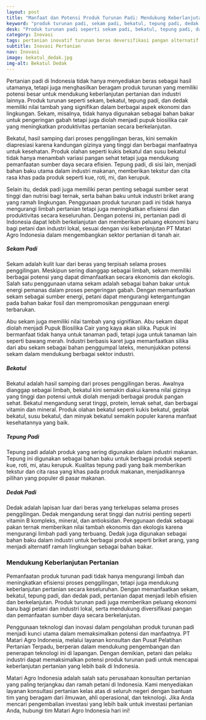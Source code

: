 ```yaml
---
layout: post
title: "Manfaat dan Potensi Produk Turunan Padi: Mendukung Keberlanjutan Pertanian di Indonesia"
keyword: "produk turunan padi, sekam padi, bekatul, tepung padi, dedak padi, pertanian berkelanjutan, pengolahan hasil samping padi, PT Matari Agro Indonesia"
desk: "Produk turunan padi seperti sekam padi, bekatul, tepung padi, dan dedak padi, serta manfaat dan potensi mereka dalam mendukung keberlanjutan pertanian di Indonesia"
category: Inovasi
tags: pertanian inovatif turunan beras deversifikasi pangan alternatif konsultan ketahanan pangan
subtitle: Inovasi Pertanian
nav: Inovasi
image: bekatul_dedak.jpg
img-alt: Bekatul Dedak
---
```


Pertanian padi di Indonesia tidak hanya menyediakan beras sebagai hasil utamanya, tetapi juga menghasilkan beragam produk turunan yang memiliki potensi besar untuk mendukung keberlanjutan pertanian dan industri lainnya. Produk turunan seperti sekam, bekatul, tepung padi, dan dedak memiliki nilai tambah yang signifikan dalam berbagai aspek ekonomi dan lingkungan. Sekam, misalnya, tidak hanya digunakan sebagai bahan bakar untuk pengeringan gabah tetapi juga diolah menjadi pupuk biosilika cair yang meningkatkan produktivitas pertanian secara berkelanjutan.

Bekatul, hasil samping dari proses penggilingan beras, kini semakin diapresiasi karena kandungan gizinya yang tinggi dan berbagai manfaatnya untuk kesehatan. Produk olahan seperti kukis bekatul dan susu bekatul tidak hanya menambah variasi pangan sehat tetapi juga mendukung pemanfaatan sumber daya secara efisien. Tepung padi, di sisi lain, menjadi bahan baku utama dalam industri makanan, memberikan tekstur dan cita rasa khas pada produk seperti kue, roti, mi, dan kerupuk.

Selain itu, dedak padi juga memiliki peran penting sebagai sumber serat tinggi dan nutrisi bagi ternak, serta bahan baku untuk industri briket arang yang ramah lingkungan. Penggunaan produk turunan padi ini tidak hanya mengurangi limbah pertanian tetapi juga meningkatkan efisiensi dan produktivitas secara keseluruhan. Dengan potensi ini, pertanian padi di Indonesia dapat lebih berkelanjutan dan memberikan peluang ekonomi baru bagi petani dan industri lokal, sesuai dengan visi keberlanjutan PT Matari Agro Indonesia dalam mengembangkan sektor pertanian di tanah air.

##### Sekam Padi

Sekam adalah kulit luar dari beras yang terpisah selama proses penggilingan. Meskipun sering dianggap sebagai limbah, sekam memiliki berbagai potensi yang dapat dimanfaatkan secara ekonomis dan ekologis. Salah satu penggunaan utama sekam adalah sebagai bahan bakar untuk energi pemanas dalam proses pengeringan gabah. Dengan memanfaatkan sekam sebagai sumber energi, petani dapat mengurangi ketergantungan pada bahan bakar fosil dan mempromosikan penggunaan energi terbarukan.

Abu sekam juga memiliki nilai tambah yang signifikan. Abu sekam dapat diolah menjadi Pupuk Biosilika Cair yang kaya akan silika. Pupuk ini bermanfaat tidak hanya untuk tanaman padi, tetapi juga untuk tanaman lain seperti bawang merah. Industri berbasis karet juga memanfaatkan silika dari abu sekam sebagai bahan penggumpal lateks, menunjukkan potensi sekam dalam mendukung berbagai sektor industri.

##### Bekatul

Bekatul adalah hasil samping dari proses penggilingan beras. Awalnya dianggap sebagai limbah, bekatul kini semakin diakui karena nilai gizinya yang tinggi dan potensi untuk diolah menjadi berbagai produk pangan sehat. Bekatul mengandung serat tinggi, protein, lemak sehat, dan berbagai vitamin dan mineral. Produk olahan bekatul seperti kukis bekatul, geplak bekatul, susu bekatul, dan minyak bekatul semakin populer karena manfaat kesehatannya yang baik.

##### Tepung Padi

Tepung padi adalah produk yang sering digunakan dalam industri makanan. Tepung ini digunakan sebagai bahan baku untuk berbagai produk seperti kue, roti, mi, atau kerupuk. Kualitas tepung padi yang baik memberikan tekstur dan cita rasa yang khas pada produk makanan, menjadikannya pilihan yang populer di pasar makanan.

##### Dedak Padi

Dedak adalah lapisan luar dari beras yang terkelupas selama proses penggilingan. Dedak mengandung serat tinggi dan nutrisi penting seperti vitamin B kompleks, mineral, dan antioksidan. Penggunaan dedak sebagai pakan ternak memberikan nilai tambah ekonomis dan ekologis karena mengurangi limbah padi yang terbuang. Dedak juga digunakan sebagai bahan baku dalam industri untuk berbagai produk seperti briket arang, yang menjadi alternatif ramah lingkungan sebagai bahan bakar.

### Mendukung Keberlanjutan Pertanian

Pemanfaatan produk turunan padi tidak hanya mengurangi limbah dan meningkatkan efisiensi proses penggilingan, tetapi juga mendukung keberlanjutan pertanian secara keseluruhan. Dengan memanfaatkan sekam, bekatul, tepung padi, dan dedak padi, pertanian dapat menjadi lebih efisien dan berkelanjutan. Produk turunan padi juga memberikan peluang ekonomi baru bagi petani dan industri lokal, serta mendukung diversifikasi pangan dan pemanfaatan sumber daya secara berkelanjutan.

Penggunaan teknologi dan inovasi dalam pengolahan produk turunan padi menjadi kunci utama dalam memaksimalkan potensi dan manfaatnya. PT Matari Agro Indonesia, melalui layanan konsultan dan Pusat Pelatihan Pertanian Terpadu, berperan dalam mendukung pengembangan dan penerapan teknologi ini di lapangan. Dengan demikian, petani dan pelaku industri dapat memaksimalkan potensi produk turunan padi untuk mencapai keberlanjutan pertanian yang lebih baik di Indonesia.

Matari Agro Indonesia adalah salah satu perusahaan konsultan pertanian yang paling terjangkau dan ramah petani di Indonesia. Kami menyediakan layanan konsultasi pertanian kelas atas di seluruh negeri dengan bantuan tim yang beragam dari ilmuwan, ahli operasional, dan teknologi. Jika Anda mencari pengembalian investasi yang lebih baik untuk investasi pertanian Anda, hubungi tim Matari Agro Indonesia hari ini!

